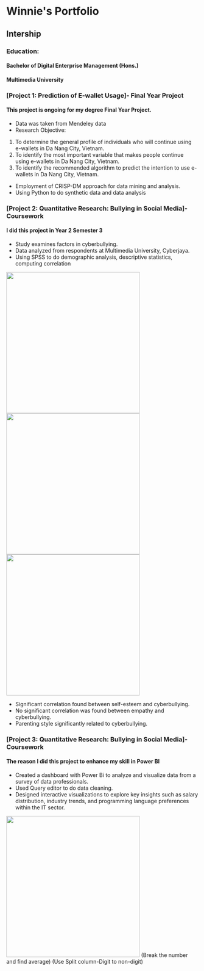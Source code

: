 # Winnie's Portfolio

## Intership

### Education:
#### Bachelor of Digital Enterprise Management (Hons.)
#### Multimedia University

### [Project 1: Prediction of E-wallet Usage]- Final Year Project
#### This project is ongoing for my degree Final Year Project.

* Data was taken from Mendeley data
* Research Objective:
 1)	To determine the general profile of individuals who will continue using e-wallets in Da Nang City, Vietnam.
 2)	To identify the most important variable that makes people continue using e-wallets in Da Nang City, Vietnam.
 3)	To identify the recommended algorithm to predict the intention to use e-wallets in Da Nang City, Vietnam.
* Employment of CRISP-DM approach for data mining and analysis.
* Using Python to do synthetic data and data analysis



### [Project 2: Quantitative Research: Bullying in Social Media]- Coursework
#### I did this project in Year 2 Semester 3

* Study examines factors in cyberbullying.
* Data analyzed from respondents at Multimedia University, Cyberjaya.
* Using SPSS to do demographic analysis, descriptive statistics, computing correlation

<img src=https://github.com/TamWinnie/Projects/assets/165368397/d09583fd-ec58-45b3-bc85-b9fdca5f14ec width=350 height=370 > <img src=https://github.com/TamWinnie/Projects/assets/165368397/3e277700-c622-4025-8dfc-1377185a874f
 width=350 height=370 >  <img src=https://github.com/TamWinnie/Projects/assets/165368397/9c5e77c5-5910-43db-8f2d-2a620695d859 width=350 height=370 > 

* Significant correlation found between self-esteem and cyberbullying.
* No significant correlation was found between empathy and cyberbullying.
* Parenting style significantly related to cyberbullying.

### [Project 3: Quantitative Research: Bullying in Social Media]- Coursework
#### The reason I did this project to enhance my skill in Power BI

* Created a dashboard with Power Bi to analyze and visualize data from a survey of data professionals.
* Used Query editor to do data cleaning.
* Designed interactive visualizations to explore key insights such as salary distribution, industry trends, and programming language preferences within the IT sector. 

<img src=https://github.com/TamWinnie/Projects/assets/165368397/e2d65100-a9a6-4fd2-ae3b-20e2db8e9b12 width=350 height=370>
(Break the number and find average)
(Use Split column-Digit to non-digit)







